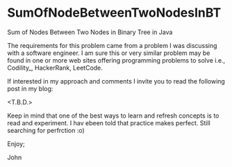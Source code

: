 # SumOfNodeBetweenTwoNodesInBT
Sum of Nodes Between Two Nodes in Binary Tree in Java

The requirements for this problem came from a problem
I was discussing with a software engineer. I am sure
this or very similar problem may be found in one or more
web sites offering programming problems to solve i.e.,
Codility_, HackerRank, LeetCode.

If interested in my approach and comments I invite you to
read the following post in my blog:

<T.B.D.>

Keep in mind that one of the best ways to learn and refresh 
concepts is to read and experiment. I hav ebeen told that
practice makes perfect. Still searching for perfrction :o)

Enjoy;

John

